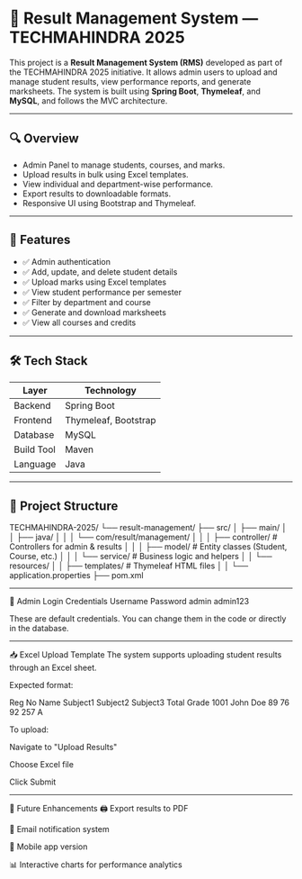 # 📘 Result Management System — TECHMAHINDRA 2025

This project is a **Result Management System (RMS)** developed as part of the TECHMAHINDRA 2025 initiative. It allows admin users to upload and manage student results, view performance reports, and generate marksheets. The system is built using **Spring Boot**, **Thymeleaf**, and **MySQL**, and follows the MVC architecture.

---

## 🔍 Overview

- Admin Panel to manage students, courses, and marks.
- Upload results in bulk using Excel templates.
- View individual and department-wise performance.
- Export results to downloadable formats.
- Responsive UI using Bootstrap and Thymeleaf.

---

## 🚀 Features

- ✅ Admin authentication
- ✅ Add, update, and delete student details
- ✅ Upload marks using Excel templates
- ✅ View student performance per semester
- ✅ Filter by department and course
- ✅ Generate and download marksheets
- ✅ View all courses and credits

---

## 🛠️ Tech Stack

| Layer        | Technology          |
|--------------|---------------------|
| Backend      | Spring Boot         |
| Frontend     | Thymeleaf, Bootstrap|
| Database     | MySQL               |
| Build Tool   | Maven               |
| Language     | Java                |

---

## 📁 Project Structure

TECHMAHINDRA-2025/
└── result-management/
├── src/
│ ├── main/
│ │ ├── java/
│ │ │ └── com/result/management/
│ │ │ ├── controller/ # Controllers for admin & results
│ │ │ ├── model/ # Entity classes (Student, Course, etc.)
│ │ │ └── service/ # Business logic and helpers
│ │ └── resources/
│ │ ├── templates/ # Thymeleaf HTML files
│ │ └── application.properties
├── pom.xml

---

🔐 Admin Login Credentials
Username	Password
admin	admin123

These are default credentials. You can change them in the code or directly in the database.

---

📥 Excel Upload Template
The system supports uploading student results through an Excel sheet.

Expected format:

Reg No	Name	Subject1	Subject2	Subject3	Total	Grade
1001	John Doe	89	76	92	257	A

To upload:

Navigate to "Upload Results"

Choose Excel file

Click Submit

---

📌 Future Enhancements
🖨 Export results to PDF

📧 Email notification system

📱 Mobile app version

📊 Interactive charts for performance analytics
